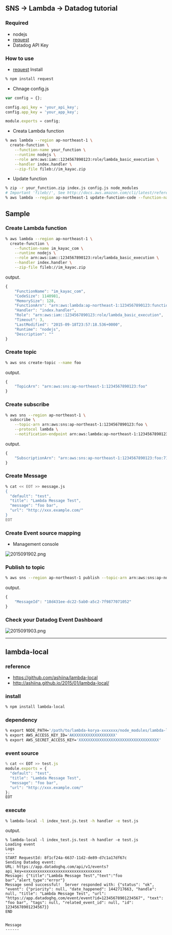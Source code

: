 ## SNS -> Lambda -> Datadog tutorial

### Required

- nodejs
- [request](https://www.npmjs.com/package/request)
- Datadog API Key

### How to use

- [request](https://www.npmjs.com/package/request) Install

```sh
% npm install request
```

- Chnage config.js

```javascript
var config = {};

config.api_key = 'your_api_key';
config.app_key = 'your_app_key';

module.exports = config;
```

- Creata Lambda function

```sh
% aws lambda --region ap-northeast-1 \
  create-function \
    --function-name your_function \
    --runtime nodejs \
    --role arn:aws:iam::1234567890123:role/lambda_basic_execution \
    --handler index.handler \
    --zip-file fileb://im_kayac.zip 
```

- Update function

```sh
% zip -r your_function.zip index.js config.js node_modules
# Important 'fileb//', See http://docs.aws.amazon.com/cli/latest/reference/lambda/update-function-code.html.
% aws lambda --region ap-northeast-1 update-function-code --function-name your_function --zip-file fileb://your_function.zip 
```

## Sample

### Create Lambda function

```sh
% aws lambda --region ap-northeast-1 \
  create-function \
    --function-name im_kayac_com \
    --runtime nodejs \
    --role arn:aws:iam::1234567890123:role/lambda_basic_execution \
    --handler index.handler \
    --zip-file fileb://im_kayac.zip 
```

output.

```javascript
{
    "FunctionName": "im_kayac_com", 
    "CodeSize": 1140981, 
    "MemorySize": 128, 
    "FunctionArn": "arn:aws:lambda:ap-northeast-1:1234567890123:function:im_kayac_com", 
    "Handler": "index.handler", 
    "Role": "arn:aws:iam::1234567890123:role/lambda_basic_execution", 
    "Timeout": 3, 
    "LastModified": "2015-09-18T23:57:18.536+0000", 
    "Runtime": "nodejs", 
    "Description": ""
}
```

### Create topic

```sh
% aws sns create-topic --name foo
```

output.

```javascript
{
    "TopicArn": "arn:aws:sns:ap-northeast-1:1234567890123:foo"
}
```

### Create subscribe

```sh
% aws sns --region ap-northeast-1 \
  subscribe \
    --topic-arn arn:aws:sns:ap-northeast-1:1234567890123:foo \
    --protocol lambda \
    --notification-endpoint arn:aws:lambda:ap-northeast-1:1234567890123:function:im_kayac_com
```

output.

```javascript
{
    "SubscriptionArn": "arn:aws:sns:ap-northeast-1:1234567890123:foo:714e76d4-9ac0-4b76-aece-124b1aaef68b"
}
```

### Create Message

```sh
% cat << EOT >> message.js
{
  "default": "test",
  "title": "Lambda Message Test",
  "message": "foo bar",
  "url": "http://xxx.example.com/"
}
EOT
```

### Create Event source mapping

- Management console

![2015091902.png](https://qiita-image-store.s3.amazonaws.com/0/87189/b956061d-3fd1-cf1b-8dd1-e48ce87eddd0.png "2015091902.png")

### Publish to topic

```sh
% aws sns --region ap-northeast-1 publish --topic-arn arn:aws:sns:ap-northeast-1:1234567890123:foo --subject "hello lambda\!\!" --message file://message.js
```

output.

```javascript
{
    "MessageId": "18d431ee-dc22-5ab0-a5c2-7f9877071052"
}
```

### Check your Datadog Event Dashboard

![2015091903.png](https://qiita-image-store.s3.amazonaws.com/0/87189/1b83d745-81ad-39e1-653f-8a943aab8cbe.png "2015091903.png")

***

## lambda-local

### reference

- https://github.com/ashiina/lambda-local
- http://ashiina.github.io/2015/01/lambda-local/

### install

```sh
% npm install lambda-local
```

### dependency

```sh
% export NODE_PATH='/path/to/lambda-korya-xxxxxxx/node_modules/lambda-local/node_modules'
% export AWS_ACCESS_KEY_ID='AKXXXXXXXXXXXXXXXXXX'
% export AWS_SECRET_ACCESS_KEY='XXXXXXXXXXXXXXXXXXXXXXXXXXXXXXXXXXX'
```

### event source

```javascript
% cat << EOT >> test.js
module.exports = {
  "default": "test",
  "title": "Lambda Message Test",
  "message": "foo bar",
  "url": "http://xxx.example.com/"
};
EOT
```

### execute

```sh
% lambda-local -l index_test.js.test -h handler -e test.js
```

output.

```
% lambda-local -l index_test.js.test -h handler -e test.js
Loading event
Logs
----
START RequestId: 8f1cf24a-6637-11d2-de89-d7c1a17df67c
Sending Datadog event: 
URL: https://app.datadoghq.com/api/v1/events?api_key=xxxxxxxxxxxxxxxxxxxxxxxxxxxxxxxxxx
Message: {"title":"Lambda Message Test","text":"foo bar","alert_type":"error"}
Message send successful!  Server responded with: {"status": "ok", "event": {"priority": null, "date_happened": 1442717663, "handle": null, "title": "Lambda Message Test", "url": "https://app.datadoghq.com/event/event?id=12345678901234567", "text": "foo bar", "tags": null, "related_event_id": null, "id": 12345678901234567}}
END


Message
------

```
